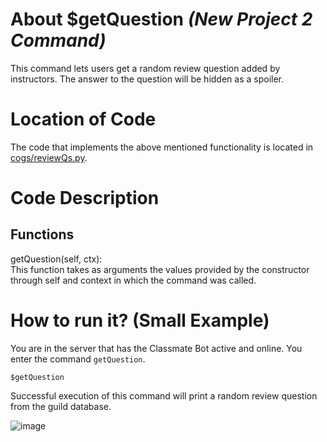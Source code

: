 # About $getQuestion _(New Project 2 Command)_
This command lets users get a random review question added by instructors. The answer to the question will be hidden as a spoiler.

# Location of Code
The code that implements the above mentioned functionality is located in [cogs/reviewQs.py](https://github.com/SE21-Team2/ClassMateBot/blob/main/cogs/reviewQs.py).

# Code Description
## Functions
getQuestion(self, ctx): <br>
This function takes as arguments the values provided by the constructor through self and context in which the command was called.

# How to run it? (Small Example)
You are in the server that has the Classmate Bot active and online. You enter the command `getQuestion`. 
```
$getQuestion
```
Successful execution of this command will print a random review question from the guild database.

![image](https://user-images.githubusercontent.com/32313919/140245925-22769537-ef22-420f-9ed2-b9153a71938e.png)